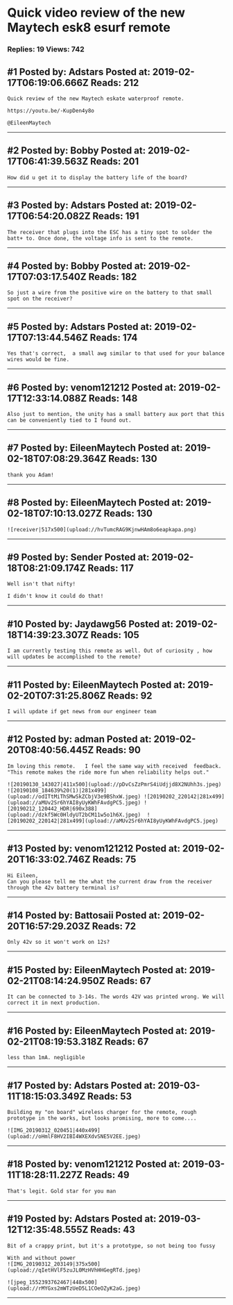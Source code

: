 # Quick video review of the new Maytech esk8 esurf remote

### Replies: 19 Views: 742

## \#1 Posted by: Adstars Posted at: 2019-02-17T06:19:06.666Z Reads: 212

```
Quick review of the new Maytech eskate waterproof remote.

https://youtu.be/-KupDen4y8o

@EileenMaytech
```

---
## \#2 Posted by: Bobby Posted at: 2019-02-17T06:41:39.563Z Reads: 201

```
How did u get it to display the battery life of the board?
```

---
## \#3 Posted by: Adstars Posted at: 2019-02-17T06:54:20.082Z Reads: 191

```
The receiver that plugs into the ESC has a tiny spot to solder the batt+ to. Once done, the voltage info is sent to the remote.
```

---
## \#4 Posted by: Bobby Posted at: 2019-02-17T07:03:17.540Z Reads: 182

```
So just a wire from the positive wire on the battery to that small spot on the receiver?
```

---
## \#5 Posted by: Adstars Posted at: 2019-02-17T07:13:44.546Z Reads: 174

```
Yes that's correct,  a small awg similar to that used for your balance wires would be fine.
```

---
## \#6 Posted by: venom121212 Posted at: 2019-02-17T12:33:14.088Z Reads: 148

```
Also just to mention, the unity has a small battery aux port that this can be conveniently tied to I found out.
```

---
## \#7 Posted by: EileenMaytech Posted at: 2019-02-18T07:08:29.364Z Reads: 130

```
thank you Adam!
```

---
## \#8 Posted by: EileenMaytech Posted at: 2019-02-18T07:10:13.027Z Reads: 130

```
![receiver|517x500](upload://hvTumcRAG9KjnwHAm8o6eapkapa.png)
```

---
## \#9 Posted by: Sender Posted at: 2019-02-18T08:21:09.174Z Reads: 117

```
Well isn't that nifty!

I didn't know it could do that!
```

---
## \#10 Posted by: Jaydawg56 Posted at: 2019-02-18T14:39:23.307Z Reads: 105

```
I am currently testing this remote as well. Out of curiosity , how will updates be accomplished to the remote?
```

---
## \#11 Posted by: EileenMaytech Posted at: 2019-02-20T07:31:25.806Z Reads: 92

```
I will update if get news from our engineer team
```

---
## \#12 Posted by: adman Posted at: 2019-02-20T08:40:56.445Z Reads: 90

```
Im loving this remote.   I feel the same way with received  feedback. "This remote makes the ride more fun when reliability helps out."

![20190130_143027|411x500](upload://pDvCsZzPmrS4iUdjjd8X2NUhh3s.jpeg) ![20190108_184639%20(1)|281x499](upload://odITtMiThSMwSkZCbjV3e9BShxW.jpeg) ![20190202_220142|281x499](upload://aMUv2Sr6hYAI8yUyKWhFAvdgPC5.jpeg) ![20190212_120442_HDR|690x388](upload://dzkf5Wc0HldyUT2bCM11w5o1h6X.jpeg)  ![20190202_220142|281x499](upload://aMUv2Sr6hYAI8yUyKWhFAvdgPC5.jpeg)
```

---
## \#13 Posted by: venom121212 Posted at: 2019-02-20T16:33:02.746Z Reads: 75

```
Hi Eileen,
Can you please tell me the what the current draw from the receiver through the 42v battery terminal is?
```

---
## \#14 Posted by: Battosaii Posted at: 2019-02-20T16:57:29.203Z Reads: 72

```
Only 42v so it won't work on 12s?
```

---
## \#15 Posted by: EileenMaytech Posted at: 2019-02-21T08:14:24.950Z Reads: 67

```
It can be connected to 3-14s. The words 42V was printed wrong. We will correct it in next production.
```

---
## \#16 Posted by: EileenMaytech Posted at: 2019-02-21T08:19:53.318Z Reads: 67

```
less than 1mA. negligible
```

---
## \#17 Posted by: Adstars Posted at: 2019-03-11T18:15:03.349Z Reads: 53

```
Building my "on board" wireless charger for the remote, rough prototype in the works, but looks promising, more to come....

![IMG_20190312_020451|440x499](upload://oHmlF8HV2IBI4WXEXdvSNE5V2EE.jpeg)
```

---
## \#18 Posted by: venom121212 Posted at: 2019-03-11T18:28:11.227Z Reads: 49

```
That's legit. Gold star for you man
```

---
## \#19 Posted by: Adstars Posted at: 2019-03-12T12:35:48.555Z Reads: 43

```
Bit of a crappy print, but it's a prototype, so not being too fussy

With and without power
![IMG_20190312_203149|375x500](upload://qIetHVlF5zuJL0MzHVhHHGegRTd.jpeg) 

![jpeg_1552393762467|448x500](upload://rMYGxs2mWTzUeD5L1COeOZyK2aG.jpeg)
```

---
